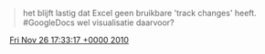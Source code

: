 > het blijft lastig dat Excel geen bruikbare 'track changes' heeft\. \#GoogleDocs wel visualisatie daarvoor?

<img src="../../media/tweet.ico" width="12" /> [Fri Nov 26 17:33:17 +0000 2010](https://twitter.com/DromerDenker/status/8211703955193856)